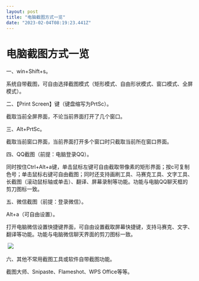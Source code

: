```yaml
---
layout: post
title: "电脑截图方式一览"
date: "2023-02-04T08:19:23.441Z"
---
```

电脑截图方式一览
========

一、win+Shift+s。

系统自带截图，可自由选择截图模式（矩形模式、自由形状模式、窗口模式、全屏模式）。

二、【Print Screen】键（键盘缩写为PrtSc）。

截取当前全屏界面，不论当前界面打开了几个窗口。

三、Alt+PrtSc。

截取当前窗口界面，当前界面打开多个窗口时只截取当前所在窗口界面。

四、QQ截图（前提：电脑登录QQ）。

同时按住Ctrl+Alt+a键，单击鼠标左键可自由截取带像素的矩形界面；按c可复制色号；单击鼠标右键可自由截图；同时还支持画刷工具、马赛克工具、文字工具、长截图（滚动鼠标轴或单击）、翻译、屏幕录制等功能。功能与电脑QQ聊天框的剪刀图标一致。

五、微信截图（前提：登录微信）。

Alt+a（可自由设置）。

打开电脑微信设置快捷键界面，可自由设置截取屏幕快捷键，支持马赛克、文字、翻译等功能。功能与电脑微信聊天界面的剪刀图标一致。

 ![](https://img2023.cnblogs.com/blog/3085525/202302/3085525-20230203210314978-1142296876.png)

六、其他不常用截图工具或软件自带截图功能。

截图大师、Snipaste、Flameshot、WPS Office等等。